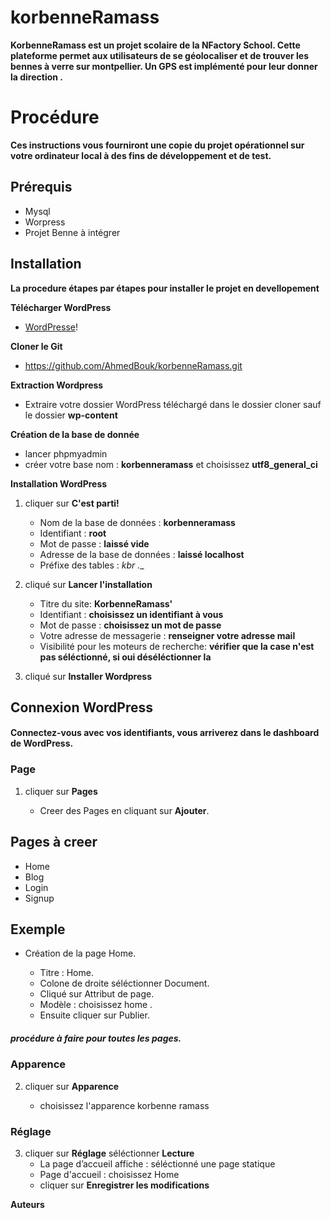# korbenneRamass

__KorbenneRamass est un projet scolaire de la NFactory School. Cette plateforme permet aux utilisateurs de se géolocaliser et de trouver les bennes à verre sur montpellier. Un GPS est implémenté pour leur donner la direction .__

# Procédure

__Ces instructions vous fourniront une copie du projet opérationnel sur votre ordinateur local à des fins de développement et de test.__

## Prérequis
*  Mysql
* Worpress
* Projet Benne à intégrer

## Installation

__La procedure étapes par étapes pour installer le projet en devellopement__

__Télécharger WordPress__

* [WordPresse](https://fr.wordpress.org/)!

__Cloner le Git__

* https://github.com/AhmedBouk/korbenneRamass.git

__Extraction Wordpress__

* Extraire votre dossier WordPress téléchargé dans le dossier cloner sauf le dossier __wp-content__

__Création de la base de donnée__

* lancer phpmyadmin
* créer votre base nom : __korbenneramass__ et choisissez __utf8_general_ci__

__Installation WordPress__ 

1. cliquer sur __C'est parti!__

    * Nom de la base de données : __korbenneramass__              
    * Identifiant : __root__                                 
    * Mot de passe : __laissé vide__    
    * Adresse de la base de données : __laissé localhost__    
    * Préfixe des tables : __kbr_ .__   

2. cliqué sur __Lancer l'installation__   

    * Titre du site: __KorbenneRamass'__    
    * Identifiant : __choisissez un identifiant à vous__    
    * Mot de passe : __choisissez un mot de passe__    
    * Votre adresse de messagerie : __renseigner votre adresse mail__    
    * Visibilité pour les moteurs de recherche: __vérifier que la case n'est pas séléctionné, si oui déséléctionner la__    

3. cliqué sur __Installer Wordpress__   

## __Connexion WordPress__    
    
#### Connectez-vous avec vos identifiants, vous arriverez dans le dashboard de WordPress.    

### Page

1. cliquer sur __Pages__    

    * Creer des Pages en cliquant sur __Ajouter__.   
    
## __Pages à creer__   

* Home    
* Blog   
* Login  
* Signup  

## __Exemple__     

* Création de la page Home.      

    * Titre : Home.     
    * Colone de droite séléctionner Document.    
    * Cliqué sur Attribut de page.    
    * Modèle : choisissez home .    
    * Ensuite cliquer sur Publier.    

##### procédure à faire pour toutes les pages.

### Apparence

2. cliquer sur __Apparence__  

    * choisissez l'apparence korbenne ramass 

### Réglage

3. cliquer sur __Réglage__  séléctionner __Lecture__
    * La page d’accueil affiche : séléctionné une page statique 
    * Page d'accueil : choisissez Home
    * cliquer sur __Enregistrer les modifications__


__Auteurs__